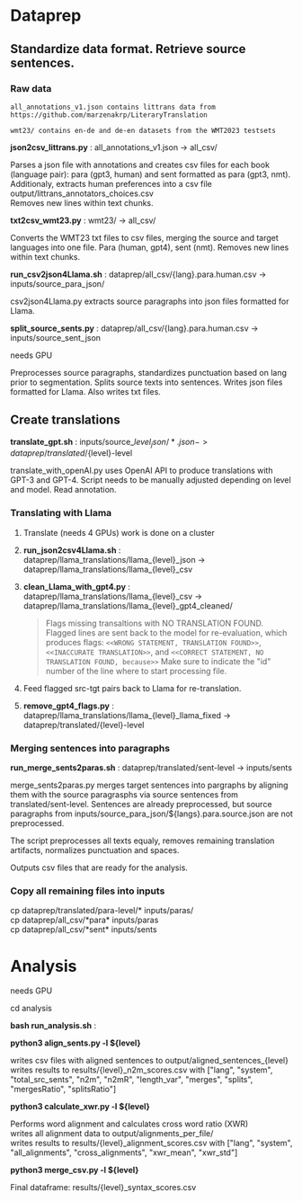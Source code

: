# Dataprep

## Standardize data format. Retrieve source sentences.

### Raw data

    all_annotations_v1.json contains littrans data from https://github.com/marzenakrp/LiteraryTranslation

    wmt23/ contains en-de and de-en datasets from the WMT2023 testsets

**json2csv_littrans.py** : all_annotations_v1.json -> all_csv/

Parses a json file with annotations and creates csv files for each book (language pair): para (gpt3, human) and sent formatted as para (gpt3, nmt).
Additionaly, extracts human preferences into a csv file output/littrans_annotators_choices.csv \
Removes new lines within text chunks.

**txt2csv_wmt23.py** : wmt23/ -> all_csv/

Converts the WMT23 txt files to csv files, merging the source and target languages into one file. Para (human, gpt4), sent (nmt).
Removes new lines within text chunks.

**run_csv2json4Llama.sh** : dataprep/all_csv/{lang}.para.human.csv -> inputs/source_para_json/ 

csv2json4Llama.py extracts source paragraphs into json files formatted for Llama. 

**split_source_sents.py** : dataprep/all_csv/{lang}.para.human.csv -> inputs/source_sent_json

needs GPU

Preprocesses source paragraphs, standardizes punctuation based on lang prior to segmentation. Splits source texts into sentences. Writes json files formatted for Llama. Also writes txt files. 

## Create translations

**translate_gpt.sh** : inputs/source_${level}_json/*.json -> dataprep/translated/${level}-level

translate_with_openAI.py uses OpenAI API to produce translations with GPT-3 and GPT-4. Script needs to be manually adjusted depending on level and model. Read annotation.

### Translating with Llama 

1. Translate (needs 4 GPUs) work is done on a cluster
2. **run_json2csv4Llama.sh** : dataprep/llama_translations/llama_{level}\_json -> dataprep/llama_translations/llama_{level}\_csv

3. **clean_Llama_with_gpt4.py** : dataprep/llama_translations/llama_{level}\_csv -> dataprep/llama_translations/llama_{level}_gpt4_cleaned/

    > Flags missing transaltions with NO TRANSLATION FOUND. Flagged lines are sent back to the model for re-evaluation, which produces flags: `<<WRONG STATEMENT, TRANSLATION FOUND>>`, `<<INACCURATE TRANSLATION>>`, and `<<CORRECT STATEMENT, NO TRANSLATION FOUND, because>>` 
    Make sure to indicate the "id" number of the line where to start processing file.

4. Feed flagged src-tgt pairs back to Llama for re-translation.

5. **remove_gpt4_flags.py** : dataprep/llama_translations/llama_{level}_llama_fixed -> dataprep/translated/{level}-level

### Merging sentences into paragraphs

**run_merge_sents2paras.sh** : dataprep/translated/sent-level -> inputs/sents

merge_sents2paras.py merges target sentences into pargraphs by aligning them with the source paragrasphs via source sentences from translated/sent-level. Sentences are already preprocessed, but source paragraphs from inputs/source_para_json/${langs}.para.source.json are not preprocessed.

The script preprocesses all texts equaly, removes remaining translation artifacts, normalizes punctuation and spaces.

Outputs csv files that are ready for the analysis.

### Copy all remaining files into inputs

cp dataprep/translated/para-level/* inputs/paras/ \
cp dataprep/all_csv/\*para\* inputs/paras \
cp dataprep/all_csv/\*sent\* inputs/sents

# Analysis

needs GPU

cd analysis

**bash run_analysis.sh** : 

**python3 align_sents.py -l ${level}**

writes csv files with aligned sentences to output/aligned_sentences_{level} \
writes results to results/{level}_n2m_scores.csv
with ["lang", "system", "total_src_sents", "n2m", "n2mR", "length_var", "merges", "splits", "mergesRatio", "splitsRatio"]

**python3 calculate_xwr.py -l ${level}**

Performs word alignment and calculates cross word ratio (XWR) \
writes all alignment data to output/alignments_per_file/ \
writes results to results/{level}_alignment_scores.csv
with ["lang", "system", "all_alignments", "cross_alignments", "xwr_mean", "xwr_std"]

**python3 merge_csv.py -l ${level}**

Final dataframe: results/{level}_syntax_scores.csv












 



